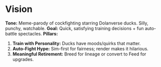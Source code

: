 # Vision

**Tone:** Meme-parody of cockfighting starring Dolanverse ducks. Silly, punchy, watchable.
**Goal:** Quick, satisfying training decisions + fun auto-battle spectacles.
**Pillars:**
1. **Train with Personality:** Ducks have moods/quirks that matter.
2. **Auto-Fight Hype:** Sim-first for fairness; render makes it hilarious.
3. **Meaningful Retirement:** Breed for lineage or convert to Feed for upgrades.
